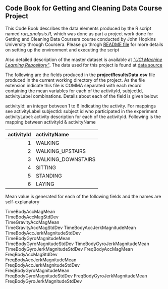 ## Code Book for Getting and Cleaning Data Course Project

This Code Book describes the data elements produced by the R script named *run_analysis.R*, which was done as part a project work done for Getting and Cleaning Data Coursera course conducted by John Hopkins University through Coursera. Please go throgh [README file](https://github.com/jaganrn/DataScience-GettingAndCleaningData/blob/master/README.md) for more details on setting up the environment and executing the script

Also detailed description of the master dataset is available at [*"UCI Machine Learning Repository"*](http://archive.ics.uci.edu/ml/datasets/Human+Activity+Recognition+Using+Smartphones). The data used for this project is found at [data source](https://d396qusza40orc.cloudfront.net/getdata%2Fprojectfiles%2FUCI%20HAR%20Dataset.zip)


The following are the fields produced in the **projectResultsData.csv** file produced in the current working directory of the project. As the file extension indicate this file is COMMA separated with each record containing the mean variables for each of the activityId, subjectId, activityLabel combinations. Details about each of the field is given below:


activityId: an integer between 1 to 6 indicating the activity. For mappings see activityLabel
subjectId:  subject id who participated in the experiment
activityLabel: activity description for each of the activityId. Following is the mapping between activityId & activityName

|**activityId** | **activityName** |
| -----------:|:--------------   | 
|1            | WALKING |
|2            | WALKING_UPSTAIRS |
|3            | WALKING_DOWNSTAIRS |
|4            | SITTING |
|5            | STANDING |
|6            | LAYING |

Mean value is generated for each of the following fields and the names are self-explanatory

TimeBodyAccMagMean	
TimeBodyAccMagStdDev	
TimeGravityAccMagMean	
TimeGravityAccMagStdDev	
TimeBodyAccJerkMagnitudeMean	
TimeBodyAccJerkMagnitudeStdDev	
TimeBodyGyroMagnitudeMean	
TimeBodyGyroMagnitudeStdDev	
TimeBodyGyroJerkMagnitudeMean	
TimeBodyGyroJerkMagnitudeStdDev	
FreqBodyAccMagMean	
FreqBodyAccMagStdDev	
FreqBodyAccJerkMagnitudeMean	
FreqBodyAccJerkMagnitudeStdDev	
FreqBodyGyroMagnitudeMean	
FreqBodyGyroMagnitudeStdDev	
FreqBodyGyroJerkMagnitudeMean	
FreqBodyGyroJerkMagnitudeStdDev
